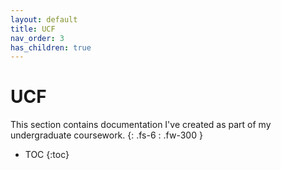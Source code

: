```yaml
---
layout: default
title: UCF
nav_order: 3
has_children: true
---
```


# UCF

This section contains documentation I've created as part of my undergraduate coursework.
{: .fs-6 : .fw-300 }

- TOC
{:toc}
